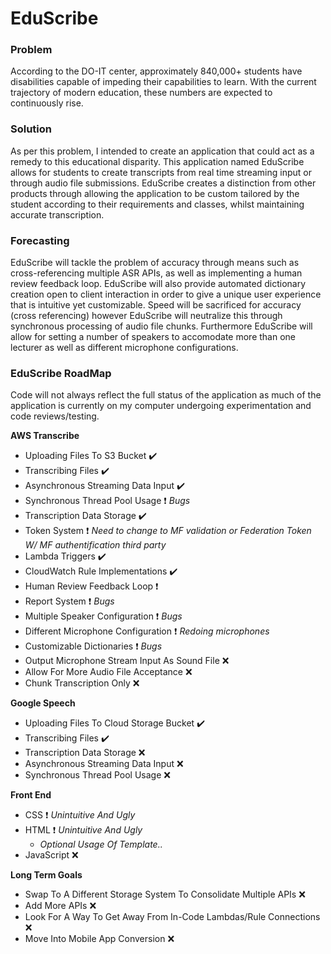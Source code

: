 # EduScribe

### Problem ###
According to the DO-IT center, approximately 840,000+ students have disabilities 
capable of impeding their capabilities to learn. With the current trajectory of modern education, 
these numbers are expected to continuously rise. 

### Solution ###
As per this problem, I intended to create an application that could 
act as a remedy to this educational disparity. 
This application named EduScribe allows for students to create transcripts 
from real time streaming input or through audio file submissions. 
EduScribe creates a distinction from other products through allowing 
the application to be custom tailored by the student according to 
their requirements and classes, whilst maintaining accurate transcription. 

### Forecasting ###
EduScribe will tackle the problem of accuracy through means such as cross-referencing multiple ASR APIs,
as well as implementing a human review feedback loop. 
EduScribe will also provide automated dictionary creation open to 
client interaction in order to give a unique user experience that is intuitive yet customizable. 
Speed will be sacrificed for accuracy (cross referencing) however EduScribe 
will neutralize this through synchronous processing of audio file chunks.
Furthermore EduScribe will allow for setting a number of speakers
to accomodate more than one lecturer as well as different microphone configurations.


### EduScribe RoadMap ###

Code will not always reflect the full status of the application as much of the
application is currently on my computer undergoing experimentation and
code reviews/testing.

**AWS Transcribe**
- Uploading Files To S3 Bucket :heavy_check_mark:
- Transcribing Files :heavy_check_mark:
- Asynchronous Streaming Data Input :heavy_check_mark:
- Synchronous Thread Pool Usage :heavy_exclamation_mark: *Bugs*
- Transcription Data Storage :heavy_check_mark:
- Token System :heavy_exclamation_mark: *Need to change to MF validation or Federation Token W/ MF authentification third party*
- Lambda Triggers :heavy_check_mark:
- CloudWatch Rule Implementations :heavy_check_mark:
- Human Review Feedback Loop :heavy_exclamation_mark:
- Report System :heavy_exclamation_mark: *Bugs*
- Multiple Speaker Configuration :heavy_exclamation_mark: *Bugs*
- Different Microphone Configuration :heavy_exclamation_mark: *Redoing microphones*
- Customizable Dictionaries :heavy_exclamation_mark: *Bugs*
- Output Microphone Stream Input As Sound File :x:
- Allow For More Audio File Acceptance :x:
- Chunk Transcription Only :x:

**Google Speech**
- Uploading Files To Cloud Storage Bucket :heavy_check_mark:
- Transcribing Files :heavy_check_mark:
- Transcription Data Storage :x:
- Asynchronous Streaming Data Input :x:
- Synchronous Thread Pool Usage :x:

**Front End**
- CSS :heavy_exclamation_mark: *Unintuitive And Ugly*
- HTML :heavy_exclamation_mark: *Unintuitive And Ugly*
  - *Optional Usage Of Template..*
- JavaScript :x:

**Long Term Goals**
- Swap To A Different Storage System To Consolidate Multiple APIs :x:
- Add More APIs :x:
- Look For A Way To Get Away From In-Code Lambdas/Rule Connections :x:
- Move Into Mobile App Conversion :x:
